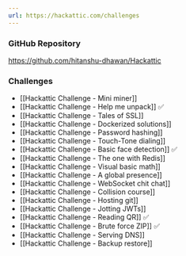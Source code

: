 ```yaml
---
url: https://hackattic.com/challenges
---
```


### GitHub Repository
https://github.com/hitanshu-dhawan/Hackattic

### Challenges

- [[Hackattic Challenge - Mini miner]]
- [[Hackattic Challenge - Help me unpack]] ✅
- [[Hackattic Challenge - Tales of SSL]]
- [[Hackattic Challenge - Dockerized solutions]]
- [[Hackattic Challenge - Password hashing]]
- [[Hackattic Challenge - Touch-Tone dialing]]
- [[Hackattic Challenge - Basic face detection]] ✅
- [[Hackattic Challenge - The one with Redis]]
- [[Hackattic Challenge - Visual basic math]]
- [[Hackattic Challenge - A global presence]]
- [[Hackattic Challenge - WebSocket chit chat]]
- [[Hackattic Challenge - Collision course]]
- [[Hackattic Challenge - Hosting git]]
- [[Hackattic Challenge - Jotting JWTs]]
- [[Hackattic Challenge - Reading QR]] ✅
- [[Hackattic Challenge - Brute force ZIP]] ✅
- [[Hackattic Challenge - Serving DNS]]
- [[Hackattic Challenge - Backup restore]]

